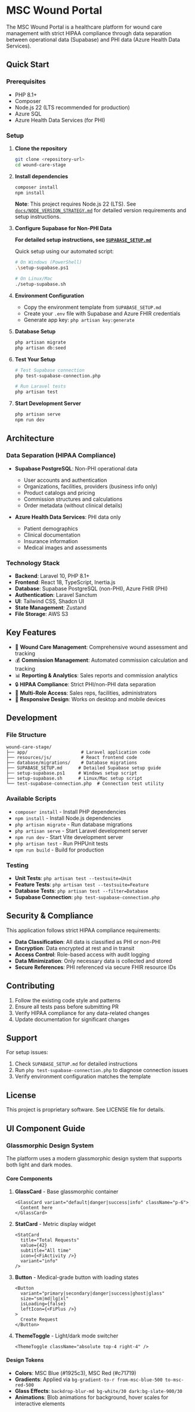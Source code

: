 # MSC Wound Portal

The MSC Wound Portal is a healthcare platform for wound care management with strict HIPAA compliance through data separation between operational data (Supabase) and PHI data (Azure Health Data Services).

## Quick Start

### Prerequisites

- PHP 8.1+
- Composer
- Node.js 22 (LTS recommended for production)
-  Azure SQL
- Azure Health Data Services (for PHI)

### Setup

1. **Clone the repository**

   ```bash
   git clone <repository-url>
   cd wound-care-stage
   ```

2. **Install dependencies**

   ```bash
   composer install
   npm install
   ```

   **Note**: This project requires Node.js 22 (LTS). See [`docs/NODE_VERSION_STRATEGY.md`](./docs/NODE_VERSION_STRATEGY.md) for detailed version requirements and setup instructions.

3. **Configure Supabase for Non-PHI Data**
   
   **For detailed setup instructions, see [`SUPABASE_SETUP.md`](./SUPABASE_SETUP.md)**

   Quick setup using our automated script:

   ```bash
   # On Windows (PowerShell)
   .\setup-supabase.ps1
   
   # On Linux/Mac
   ./setup-supabase.sh
   ```

4. **Environment Configuration**
   - Copy the environment template from `SUPABASE_SETUP.md`
   - Create your `.env` file with Supabase and Azure FHIR credentials
   - Generate app key: `php artisan key:generate`

5. **Database Setup**

   ```bash
   php artisan migrate
   php artisan db:seed
   ```

6. **Test Your Setup**

   ```bash
   # Test Supabase connection
   php test-supabase-connection.php
   
   # Run Laravel tests
   php artisan test
   ```

7. **Start Development Server**

   ```bash
   php artisan serve
   npm run dev
   ```

## Architecture

### Data Separation (HIPAA Compliance)

- **Supabase PostgreSQL**: Non-PHI operational data
  - User accounts and authentication
  - Organizations, facilities, providers (business info only)
  - Product catalogs and pricing
  - Commission structures and calculations
  - Order metadata (without clinical details)

- **Azure Health Data Services**: PHI data only
  - Patient demographics
  - Clinical documentation
  - Insurance information
  - Medical images and assessments

### Technology Stack

- **Backend**: Laravel 10, PHP 8.1+
- **Frontend**: React 18, TypeScript, Inertia.js
- **Database**: Supabase PostgreSQL (non-PHI), Azure FHIR (PHI)
- **Authentication**: Laravel Sanctum
- **UI**: Tailwind CSS, Shadcn UI
- **State Management**: Zustand
- **File Storage**: AWS S3

## Key Features

- 🏥 **Wound Care Management**: Comprehensive wound assessment and tracking
- 💰 **Commission Management**: Automated commission calculation and tracking
- 📊 **Reporting & Analytics**: Sales reports and commission analytics  
- 🔒 **HIPAA Compliance**: Strict PHI/non-PHI data separation
- 👥 **Multi-Role Access**: Sales reps, facilities, administrators
- 📱 **Responsive Design**: Works on desktop and mobile devices

## Development

### File Structure

```
wound-care-stage/
├── app/                    # Laravel application code
├── resources/js/           # React frontend code
├── database/migrations/    # Database migrations
├── SUPABASE_SETUP.md      # Detailed Supabase setup guide
├── setup-supabase.ps1     # Windows setup script
├── setup-supabase.sh      # Linux/Mac setup script
└── test-supabase-connection.php  # Connection test utility
```

### Available Scripts

- `composer install` - Install PHP dependencies
- `npm install` - Install Node.js dependencies
- `php artisan migrate` - Run database migrations
- `php artisan serve` - Start Laravel development server
- `npm run dev` - Start Vite development server
- `php artisan test` - Run PHPUnit tests
- `npm run build` - Build for production

### Testing

- **Unit Tests**: `php artisan test --testsuite=Unit`
- **Feature Tests**: `php artisan test --testsuite=Feature`
- **Database Tests**: `php artisan test --filter=Database`
- **Supabase Connection**: `php test-supabase-connection.php`

## Security & Compliance

This application follows strict HIPAA compliance requirements:

- **Data Classification**: All data is classified as PHI or non-PHI
- **Encryption**: Data encrypted at rest and in transit
- **Access Control**: Role-based access with audit logging
- **Data Minimization**: Only necessary data is collected and stored
- **Secure References**: PHI referenced via secure FHIR resource IDs

## Contributing

1. Follow the existing code style and patterns
2. Ensure all tests pass before submitting PR
3. Verify HIPAA compliance for any data-related changes
4. Update documentation for significant changes

## Support

For setup issues:

1. Check `SUPABASE_SETUP.md` for detailed instructions
2. Run `php test-supabase-connection.php` to diagnose connection issues
3. Verify environment configuration matches the template

## License

This project is proprietary software. See LICENSE file for details.

## UI Component Guide

### Glassmorphic Design System

The platform uses a modern glassmorphic design system that supports both light and dark modes.

#### Core Components

1. **GlassCard** - Base glassmorphic container

   ```tsx
   <GlassCard variant="default|danger|success|info" className="p-6">
     Content here
   </GlassCard>
   ```

2. **StatCard** - Metric display widget

   ```tsx
   <StatCard 
     title="Total Requests"
     value={42}
     subtitle="All time"
     icon={<FiActivity />}
     variant="info"
   />
   ```

3. **Button** - Medical-grade button with loading states

   ```tsx
   <Button 
     variant="primary|secondary|danger|success|ghost|glass"
     size="sm|md|lg|xl"
     isLoading={false}
     leftIcon={<FiPlus />}
   >
     Create Request
   </Button>
   ```

4. **ThemeToggle** - Light/dark mode switcher

   ```tsx
   <ThemeToggle className="absolute top-4 right-4" />
   ```

#### Design Tokens

- **Colors**: MSC Blue (#1925c3), MSC Red (#c71719)
- **Gradients**: Applied via `bg-gradient-to-r from-msc-blue-500 to-msc-red-500`
- **Glass Effects**: `backdrop-blur-md bg-white/30 dark:bg-slate-900/30`
- **Animations**: Blob animations for background, hover scales for interactive elements
